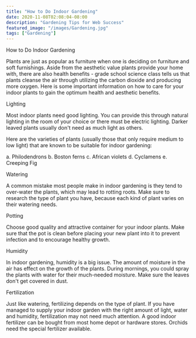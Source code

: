 ```yaml
---
title: "How to Do Indoor Gardening"
date: 2020-11-08T02:08:04-08:00
description: "Gardening Tips for Web Success"
featured_image: "/images/Gardening.jpg"
tags: ["Gardening"]
---
```


How to Do Indoor Gardening

Plants are just as popular as furniture when one is deciding on furniture and soft furnishings.
Aside from the aesthetic value plants provide your home with, there are also health benefits - grade school science class tells us that plants cleanse the air through utilizing the carbon dioxide and producing more oxygen. Here is some important information on how to care for your indoor plants to gain the optimum health and aesthetic benefits. 

Lighting

Most indoor plants need good lighting. You can provide this through natural lighting in the room of your choice or there must be electric lighting. Darker leaved plants usually don't need as much light as others.

Here are the varieties of plants (usually those that only require medium to low light) that are known to be suitable for indoor gardening:

a. Philodendrons
b. Boston ferns
c. African violets
d. Cyclamens
e. Creeping Fig

Watering

A common mistake most people make in indoor gardening is they tend to over-water the plants, which may lead to rotting roots.  Make sure to research the type of plant you have, because each kind of plant varies on their watering needs.

Potting

Choose good quality and attractive container for your indoor plants. Make sure that the pot is clean before placing your new plant into it to prevent infection and to encourage healthy growth. 

Humidity

In indoor gardening, humidity is a big issue.  The amount of moisture in the air has effect on the growth of the plants. During mornings, you could spray the plants with water for their much-needed moisture. Make sure the leaves don't get covered in dust.

Fertilization

Just like watering, fertilizing depends on the type of plant.  If you have managed to supply your indoor garden with the right amount of light, water and humidity, fertilization may not need much attention. A good indoor fertilizer can be bought from most home depot or hardware stores. Orchids need the special fertilizer available.


